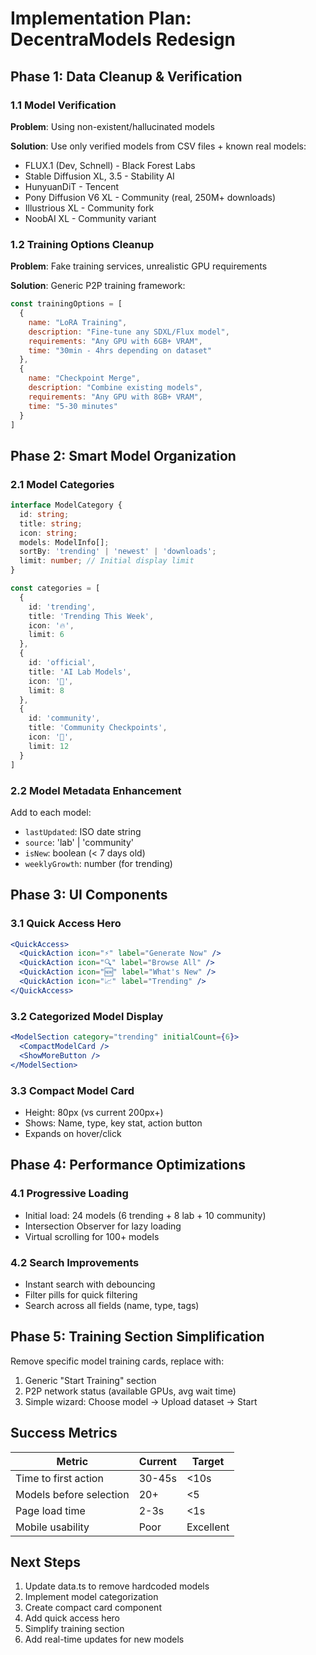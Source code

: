# Implementation Plan: DecentraModels Redesign

## Phase 1: Data Cleanup & Verification

### 1.1 Model Verification
**Problem**: Using non-existent/hallucinated models

**Solution**: Use only verified models from CSV files + known real models:
- FLUX.1 (Dev, Schnell) - Black Forest Labs
- Stable Diffusion XL, 3.5 - Stability AI
- HunyuanDiT - Tencent
- Pony Diffusion V6 XL - Community (real, 250M+ downloads)
- Illustrious XL - Community fork
- NoobAI XL - Community variant

### 1.2 Training Options Cleanup
**Problem**: Fake training services, unrealistic GPU requirements

**Solution**: Generic P2P training framework:
```javascript
const trainingOptions = [
  {
    name: "LoRA Training",
    description: "Fine-tune any SDXL/Flux model",
    requirements: "Any GPU with 6GB+ VRAM",
    time: "30min - 4hrs depending on dataset"
  },
  {
    name: "Checkpoint Merge", 
    description: "Combine existing models",
    requirements: "Any GPU with 8GB+ VRAM",
    time: "5-30 minutes"
  }
]
```

## Phase 2: Smart Model Organization

### 2.1 Model Categories
```typescript
interface ModelCategory {
  id: string;
  title: string;
  icon: string;
  models: ModelInfo[];
  sortBy: 'trending' | 'newest' | 'downloads';
  limit: number; // Initial display limit
}

const categories = [
  {
    id: 'trending',
    title: 'Trending This Week',
    icon: '🔥',
    limit: 6
  },
  {
    id: 'official',
    title: 'AI Lab Models',
    icon: '🏢',
    limit: 8
  },
  {
    id: 'community', 
    title: 'Community Checkpoints',
    icon: '🎨',
    limit: 12
  }
]
```

### 2.2 Model Metadata Enhancement
Add to each model:
- `lastUpdated`: ISO date string
- `source`: 'lab' | 'community'
- `isNew`: boolean (< 7 days old)
- `weeklyGrowth`: number (for trending)

## Phase 3: UI Components

### 3.1 Quick Access Hero
```jsx
<QuickAccess>
  <QuickAction icon="⚡" label="Generate Now" />
  <QuickAction icon="🔍" label="Browse All" />
  <QuickAction icon="🆕" label="What's New" />
  <QuickAction icon="📈" label="Trending" />
</QuickAccess>
```

### 3.2 Categorized Model Display
```jsx
<ModelSection category="trending" initialCount={6}>
  <CompactModelCard />
  <ShowMoreButton />
</ModelSection>
```

### 3.3 Compact Model Card
- Height: 80px (vs current 200px+)
- Shows: Name, type, key stat, action button
- Expands on hover/click

## Phase 4: Performance Optimizations

### 4.1 Progressive Loading
- Initial load: 24 models (6 trending + 8 lab + 10 community)
- Intersection Observer for lazy loading
- Virtual scrolling for 100+ models

### 4.2 Search Improvements
- Instant search with debouncing
- Filter pills for quick filtering
- Search across all fields (name, type, tags)

## Phase 5: Training Section Simplification

Remove specific model training cards, replace with:
1. Generic "Start Training" section
2. P2P network status (available GPUs, avg wait time)
3. Simple wizard: Choose model → Upload dataset → Start

## Success Metrics

| Metric | Current | Target |
|--------|---------|--------|
| Time to first action | 30-45s | <10s |
| Models before selection | 20+ | <5 |
| Page load time | 2-3s | <1s |
| Mobile usability | Poor | Excellent |

## Next Steps

1. Update data.ts to remove hardcoded models
2. Implement model categorization
3. Create compact card component
4. Add quick access hero
5. Simplify training section
6. Add real-time updates for new models 